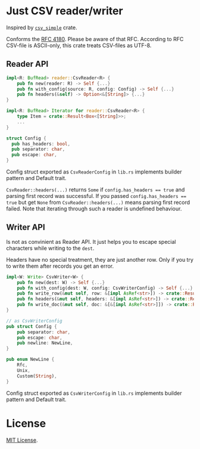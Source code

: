 # Just CSV reader/writer
Inspired by [`csv_simple`](https://github.com/daramos/simple_csv) crate.

Conforms the [RFC 4180](https://datatracker.ietf.org/doc/html/rfc4180). Please be aware of that RFC. According to RFC CSV-file is ASCII-only, this crate treats CSV-files as UTF-8.

## Reader API
```rust
impl<R: BufRead> reader::CsvReader<R> {
	pub fn new(reader: R) -> Self {...}
	pub fn with_config(source: R, config: Config) -> Self {...}
	pub fn headers(&self) -> Option<&[String]> {...}
}

impl<R: BufRead> Iterator for reader::CsvReader<R> {
	type Item = crate::Result<Box<[String]>>;
	...
}

struct Config {
  pub has_headers: bool,
  pub separator: char,
  pub escape: char,
}
```

Config struct exported as `CsvReaderConfig` in `lib.rs` implements builder pattern and Default trait.

`CsvReader::headers(...)` returns `Some` if `config.has_headers == true` and parsing first record was successful. If you passed `config.has_headers == true` but get `None` from `CsvReader::headers(...)` means parsing first record failed. Note that iterating through such a reader is undefined behaviour.

## Writer API
Is not as convinient as Reader API. It just helps you to escape special characters while writing to the `dest`. 

Headers have no special treatment, they are just another row. Only if you try to write them after records you get an error.

```rust
impl<W: Write> CsvWriter<W> {
	pub fn new(dest: W) -> Self {...}
	pub fn with_config(dest: W, config: CsvWriterConfig) -> Self {...}
	pub fn write_row(&mut self, row: &[impl AsRef<str>]) -> crate::Result<()> {...}
	pub fn headers(&mut self, headers: &[impl AsRef<str>]) -> crate::Result<()> {...}
	pub fn write_doc(&mut self, doc: &[&[impl AsRef<str>]]) -> crate::Result<()> {...}
}

// as CsvWriterConfig
pub struct Config {
	pub separator: char,
  	pub escape: char,
  	pub newline: NewLine,
}

pub enum NewLine {
  	Rfc,
  	Unix,
  	Custom(String),
}
```
Config struct exported as `CsvWriterConfig` in `lib.rs` implements builder pattern and Default trait.

# License
[MIT License](LICENSE).